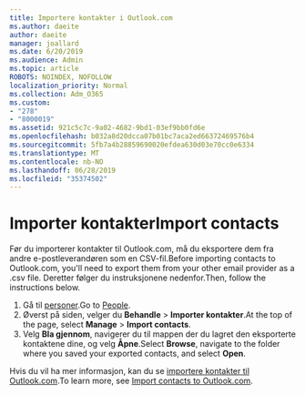 ```yaml
---
title: Importere kontakter i Outlook.com
ms.author: daeite
author: daeite
manager: joallard
ms.date: 6/20/2019
ms.audience: Admin
ms.topic: article
ROBOTS: NOINDEX, NOFOLLOW
localization_priority: Normal
ms.collection: Adm_O365
ms.custom:
- "278"
- "8000019"
ms.assetid: 921c5c7c-9a02-4682-9bd1-03ef9bb0fd6e
ms.openlocfilehash: b032a8d20dcca07b01bc7aca2ed66372469576b4
ms.sourcegitcommit: 5fb7a4b28859690020efdea630d03e70cc0e6334
ms.translationtype: MT
ms.contentlocale: nb-NO
ms.lasthandoff: 06/28/2019
ms.locfileid: "35374502"
---
```

# <a name="import-contacts"></a><span data-ttu-id="1ca1b-102">Importer kontakter</span><span class="sxs-lookup"><span data-stu-id="1ca1b-102">Import contacts</span></span>

<span data-ttu-id="1ca1b-103">Før du importerer kontakter til Outlook.com, må du eksportere dem fra andre e-postleverandøren som en CSV-fil.</span><span class="sxs-lookup"><span data-stu-id="1ca1b-103">Before importing contacts to Outlook.com, you'll need to export them from your other email provider as a .csv file.</span></span> <span data-ttu-id="1ca1b-104">Deretter følger du instruksjonene nedenfor.</span><span class="sxs-lookup"><span data-stu-id="1ca1b-104">Then, follow the instructions below.</span></span>
  
1. <span data-ttu-id="1ca1b-105">Gå til [personer](https://outlook.live.com/people/).</span><span class="sxs-lookup"><span data-stu-id="1ca1b-105">Go to [People](https://outlook.live.com/people/).</span></span>
2. <span data-ttu-id="1ca1b-106">Øverst på siden, velger du **Behandle** \> **Importer kontakter**.</span><span class="sxs-lookup"><span data-stu-id="1ca1b-106">At the top of the page, select **Manage** \> **Import contacts**.</span></span>
3. <span data-ttu-id="1ca1b-107">Velg **Bla gjennom**, navigerer du til mappen der du lagret den eksporterte kontaktene dine, og velg **Åpne**.</span><span class="sxs-lookup"><span data-stu-id="1ca1b-107">Select **Browse**, navigate to the folder where you saved your exported contacts, and select **Open**.</span></span>

<span data-ttu-id="1ca1b-108">Hvis du vil ha mer informasjon, kan du se [importere kontakter til Outlook.com](https://support.office.com/article/285a3b55-8d93-4ac8-93df-43fffd13b2f1?wt.mc_id=Office_Outlook_com_Alchemy).</span><span class="sxs-lookup"><span data-stu-id="1ca1b-108">To learn more, see [Import contacts to Outlook.com](https://support.office.com/article/285a3b55-8d93-4ac8-93df-43fffd13b2f1?wt.mc_id=Office_Outlook_com_Alchemy).</span></span>